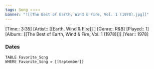 ```yaml
---
tags: Song ⭐⭐⭐⭐ 
banner: "![[The Best of Earth, Wind & Fire, Vol. 1 (1978).jpg]]"
---
```

[Time:: 3:35]
[Artist:: [[Earth, Wind & Fire]] ]
[Genre:: R&B]
[Played:: 1]
[Album:: [[The Best of Earth, Wind & Fire, Vol. 1 (1978)]]]
[Year:: 1978]
### Dates
````dataview
TABLE Favorite_Song
WHERE Favorite_Song = [[September]]
````